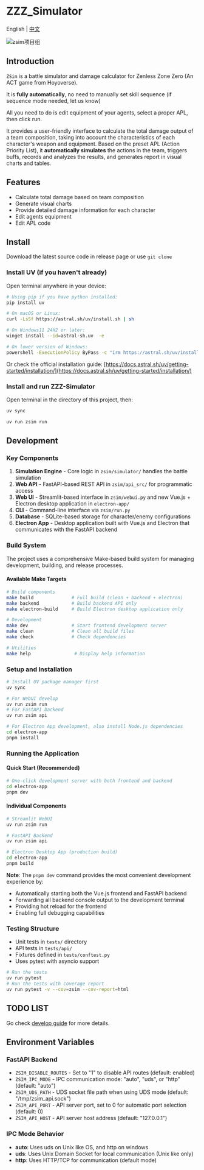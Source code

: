 # ZZZ_Simulator

English | [中文](./docs/README_CN.md)

![zsim项目组](./docs/img/横板logo成图.png)

## Introduction

`ZSim` is a battle simulator and damage calculator for Zenless Zone Zero (An ACT game from Hoyoverse).

It is **fully automatically**, no need to manually set skill sequence (if sequence mode needed, let us know)

All you need to do is edit equipment of your agents, select a proper APL, then click run.

It provides a user-friendly interface to calculate the total damage output of a team composition, taking into account the characteristics of each character's weapon and equipment. Based on the preset APL (Action Priority List), it **automatically simulates** the actions in the team, triggers buffs, records and analyzes the results, and generates report in visual charts and tables.

## Features

- Calculate total damage based on team composition
- Generate visual charts
- Provide detailed damage information for each character
- Edit agents equipment
- Edit APL code

## Install

Download the latest source code in release page or use `git clone`

### Install UV (if you haven't already)

Open terminal anywhere in your device:

```bash
# Using pip if you have python installed:
pip install uv
```

```bash
# On macOS or Linux:
curl -LsSf https://astral.sh/uv/install.sh | sh
```

```bash
# On Windows11 24H2 or later:
winget install --id=astral-sh.uv  -e
```

```bash
# On lower version of Windows:
powershell -ExecutionPolicy ByPass -c "irm https://astral.sh/uv/install.ps1 | iex"
```



Or check the official installation guide: [https://docs.astral.sh/uv/getting-started/installation/](https://docs.astral.sh/uv/getting-started/installation/)

### Install and run ZZZ-Simulator

Open terminal in the directory of this project, then:

```bash
uv sync

uv run zsim run
```

## Development

### Key Components
1. **Simulation Engine** - Core logic in `zsim/simulator/` handles the battle simulation
2. **Web API** - FastAPI-based REST API in `zsim/api_src/` for programmatic access
3. **Web UI** - Streamlit-based interface in `zsim/webui.py` and new Vue.js + Electron desktop application in `electron-app/`
4. **CLI** - Command-line interface via `zsim/run.py`
5. **Database** - SQLite-based storage for character/enemy configurations
6. **Electron App** - Desktop application built with Vue.js and Electron that communicates with the FastAPI backend

### Build System

The project uses a comprehensive Make-based build system for managing development, building, and release processes.

#### Available Make Targets

```bash
# Build components
make build              # Full build (clean + backend + electron)
make backend            # Build backend API only
make electron-build     # Build Electron desktop application only

# Development
make dev                # Start frontend development server
make clean              # Clean all build files
make check              # Check dependencies

# Utilities
make help                # Display help information
```

### Setup and Installation
```bash
# Install UV package manager first
uv sync

# For WebUI develop
uv run zsim run 
# For FastAPI backend
uv run zsim api

# For Electron App development, also install Node.js dependencies
cd electron-app
pnpm install
```

### Running the Application

#### Quick Start (Recommended)
```bash
# One-click development server with both frontend and backend
cd electron-app
pnpm dev
```

#### Individual Components
```bash
# Streamlit WebUI
uv run zsim run

# FastAPI Backend
uv run zsim api

# Electron Desktop App (production build)
cd electron-app
pnpm build
```

**Note**: The `pnpm dev` command provides the most convenient development experience by:
- Automatically starting both the Vue.js frontend and FastAPI backend
- Forwarding all backend console output to the development terminal
- Providing hot reload for the frontend
- Enabling full debugging capabilities

### Testing Structure
- Unit tests in `tests/` directory
- API tests in `tests/api/`
- Fixtures defined in `tests/conftest.py`
- Uses pytest with asyncio support

```bash
# Run the tests
uv run pytest
# Run the tests with coverage report
uv run pytest -v --cov=zsim --cov-report=html
```

## TODO LIST

Go check [develop guide](https://github.com/ZZZSimulator/ZSim/wiki/%E8%B4%A1%E7%8C%AE%E6%8C%87%E5%8D%97-Develop-Guide) for more details.

## Environment Variables

### FastAPI Backend
- `ZSIM_DISABLE_ROUTES` - Set to "1" to disable API routes (default: enabled)
- `ZSIM_IPC_MODE` - IPC communication mode: "auto", "uds", or "http" (default: "auto")
- `ZSIM_UDS_PATH` - UDS socket file path when using UDS mode (default: "/tmp/zsim_api.sock")
- `ZSIM_API_PORT` - API server port, set to 0 for automatic port selection (default: 0)
- `ZSIM_API_HOST` - API server host address (default: "127.0.0.1")

### IPC Mode Behavior
- **auto**: Uses uds on Unix like OS, and http on windows
- **uds**: Uses Unix Domain Socket for local communication (Unix like only)
- **http**: Uses HTTP/TCP for communication (default mode)
